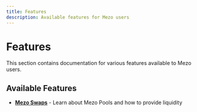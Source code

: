 ```yaml
---
title: Features
description: Available features for Mezo users
---
```


# Features

This section contains documentation for various features available to Mezo users.

## Available Features

- **[Mezo Swaps](./mezo-swaps.md)** - Learn about Mezo Pools and how to provide liquidity
